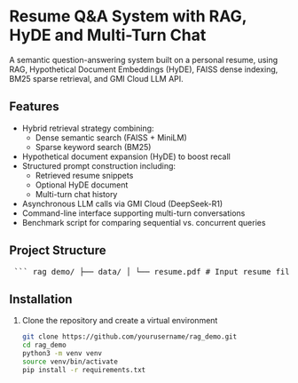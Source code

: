 # Resume Q&A System with RAG, HyDE and Multi-Turn Chat

A semantic question-answering system built on a personal resume, using RAG, Hypothetical Document Embeddings (HyDE), FAISS dense indexing, BM25 sparse retrieval, and GMI Cloud LLM API.

## Features

- Hybrid retrieval strategy combining:
  - Dense semantic search (FAISS + MiniLM)
  - Sparse keyword search (BM25)
- Hypothetical document expansion (HyDE) to boost recall
- Structured prompt construction including:
  - Retrieved resume snippets
  - Optional HyDE document
  - Multi-turn chat history
- Asynchronous LLM calls via GMI Cloud (DeepSeek-R1)
- Command-line interface supporting multi-turn conversations
- Benchmark script for comparing sequential vs. concurrent queries

## Project Structure

<pre> ``` rag_demo/ ├── data/ │ └── resume.pdf # Input resume file (PDF, TXT, or MD) ├── embeddings/ │ ├── resume_embeddings.npy # Vector matrix of chunked resume │ └── texts.json # Mapping from vectors back to text ├── index/ │ └── resume.index # FAISS index file ├── src/ │ ├── preprocess.py # Load and semantically split resume │ ├── embed.py # Generate embeddings from text chunks │ ├── build_index.py # Build and persist FAISS index │ ├── query_engine.py # Core RAG + HyDE logic and GMI API integration │ ├── benchmark.py # Compare sequential vs. async query performance │ └── evaluation.py # Retrieval and generation evaluation scripts ├── .env # GMI_API_KEY=your_api_key_here ``` </pre>

## Installation

1. Clone the repository and create a virtual environment
   ```bash
   git clone https://github.com/yourusername/rag_demo.git
   cd rag_demo
   python3 -m venv venv
   source venv/bin/activate
   pip install -r requirements.txt
   
